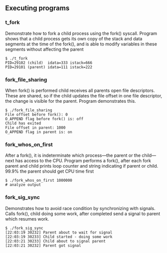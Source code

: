 ## Executing programs

### t_fork
Demonstrate how to fork a child process using the fork() syscall. Program shows that a child process gets its own copy of the stack and data segments at the time of the fork(), and is able to modify variables in these segments without affecting the parent

```console
$ ./t_fork
PID=29102 (child)  idata=333 istack=666
PID=29101 (parent) idata=111 istack=222
```

### fork_file_sharing
When fork() is performed child receives all parents open file descriptors. These are shared, so if the child updates the file offset in one file descriptor, the change is visible for the parent. Program demonstrates this.

```console
$ ./fork_file_sharing
File offset before fork(): 0
O_APPEND flag before fork() is: off
Child has exited
File offset in parent: 1000
O_APPEND flag in parent is: on
```

### fork_whos_on_first
After a fork(), it is indeterminate which process—the parent or the child—next has access to the CPU. Program performs a fork(), after each fork parent and child prints loop counter and string indicating if parent or child. 99.9% the parent should get CPU time first

```console
$ ./fork_whos_on_first 1000000
# analyze output
```

### fork_sig_sync
Demonstrates how to avoid race condition by synchronizing with signals. Calls fork(), child doing some work, after completed send a signal to parent which resumes work. 

```console
$ ./fork_sig_sync
[22:03:19 30232] Parent about to wait for signal
[22:03:19 30233] Child started - doing some work
[22:03:21 30233] Child about to signal parent
[22:03:21 30232] Parent got signal
```

